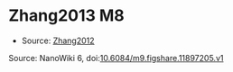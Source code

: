 <a name="material" />

# Zhang2013 M8
<script type="application/ld+json">
  {
    "@context": "https://schema.org/",
    "@type": "ChemicalSubstance",
    "@id": "https://egonw.github.io/nanowiki/nanowiki313.html#material",
    "http://purl.org/dc/terms/conformsTo":
      {
        "@type": "CreativeWork",
        "@id": "https://bioschemas.org/profiles/ChemicalSubstance/0.4-RELEASE/"
      },
    "identfier": "313",
    "name": "Zhang2013 M8",
    "url": "https://egonw.github.io/nanowiki/nanowiki313.html#material",
    "sameAs": "http://127.0.0.1/mediawiki/index.php/Special:URIResolver/Zhang2013_M8"
  }
</script>


* Source: [Zhang2012](articleZhang2012.md)


Source: NanoWiki 6, doi:[10.6084/m9.figshare.11897205.v1](https://doi.org/10.6084/m9.figshare.11897205.v1)
